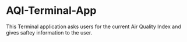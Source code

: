# AQI-Terminal-App

This Terminal application asks users for the current Air Quality Index and gives saftey information to the user.
